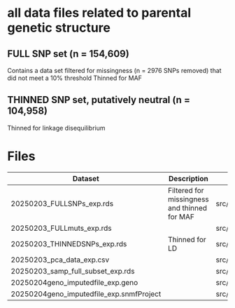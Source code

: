 # all data files related to parental genetic structure 

## FULL SNP set (n = 154,609)
Contains a data set filtered for missingness (n = 2976 SNPs removed) that did not meet a 10% threshold
Thinned for MAF

## THINNED SNP set, putatively neutral (n = 104,958)
Thinned for linkage disequilibrium 

# Files

| Dataset    | Description | Created in |
| -------- | ------- | ------- |
| 20250203_FULLSNPs_exp.rds  | Filtered for missingness and thinned for MAF | src/parental_genetics/genotypes_experimental.R  |
| 20250203_FULLmuts_exp.rds  | |  src/parental_genetics/genotypes_experimental.R  |
| 20250203_THINNEDSNPs_exp.rds  |  Thinned for LD | src/parental_genetics/genotypes_experimental.R  |
| 20250203_pca_data_exp.csv  | | src/parental_genetics/genotypes_experimental.R  |
| 20250203_samp_full_subset_exp.rds  | |  src/parental_genetics/genotypes_experimental.R |
| 20250204geno_imputedfile_exp.geno  | | src/parental_genetics/exp_structure_analysis.R  |
| 20250204geno_imputedfile_exp.snmfProject  | |  src/parental_genetics/exp_structure_analysis.R  |

